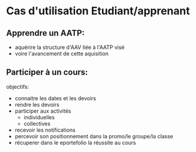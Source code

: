 
# Cas d'utilisation Etudiant/apprenant


## Apprendre un AATP:
  * aquérire la structure d'AAV liée à l'AATP visé
  * voire l'avancement de cette aquisition


## Participer à un cours:

objectifs:
 * connaitre les dates et les devoirs 
 * rendre les devoirs
 * participer aux activités
    * individuelles
    * collectives
 * recevoir les notifications 
 * percevoir son positionnement dans la promo/le groupe/la classe
 * récuperer dans le eportefolio la réussite au cours

